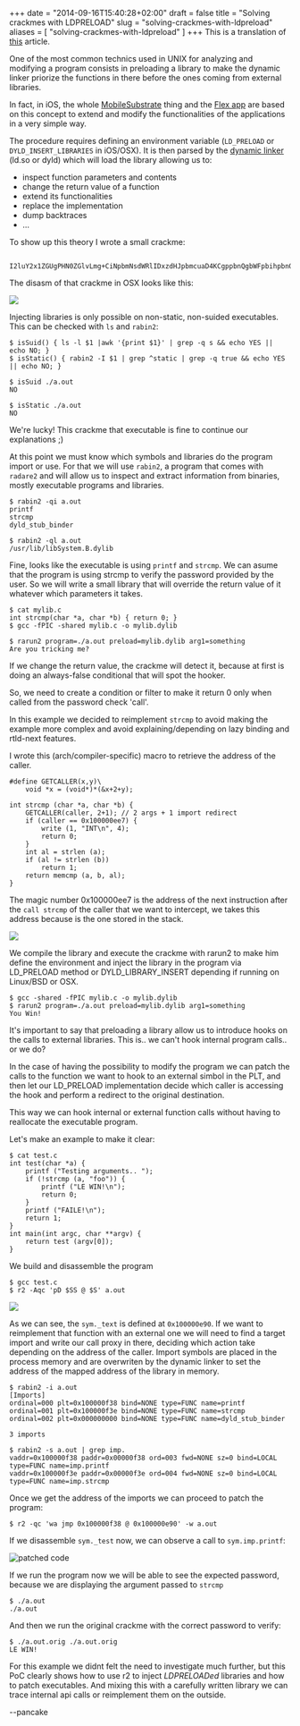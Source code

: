 +++
date = "2014-09-16T15:40:28+02:00"
draft = false
title = "Solving crackmes with LDPRELOAD"
slug = "solving-crackmes-with-ldpreload"
aliases = [
	"solving-crackmes-with-ldpreload"
]
+++
This is a translation of [this]( http://www.securitybydefault.com/2014/09/solucionando-crackmes-precargando.html ) article.


One of the most common technics used in UNIX for analyzing and modifying a program consists in preloading a library to make the dynamic linker priorize the functions in there before the ones coming from external libraries.

In fact, in iOS, the whole [MobileSubstrate]( http://iphonedevwiki.net/index.php/MobileSubstrate ) thing and the [Flex app]( https://www.adobe.com/products/flex.html ) are based on this concept to extend and modify the functionalities of the applications in a very simple way.

The procedure requires defining an environment variable (`LD_PRELOAD` or `DYLD_INSERT_LIBRARIES` in iOS/OSX). It is then parsed by the [dynamic linker]( https://en.wikipedia.org/wiki/Dynamic_linker ) (ld.so or dyld) which will load the library allowing us to: 

* inspect function parameters and contents
* change the return value of a function
* extend its functionalities
* replace the implementation
* dump backtraces
* ...

To show up this theory I wrote a small crackme:

     I2luY2x1ZGUgPHN0ZGlvLmg+CiNpbmNsdWRlIDxzdHJpbmcuaD4KCgppbnQgbWFpbihpbnQgYXJnYywgY2hhciAqKmFyZ3YpIHsKCWNoYXIgKnBhc3MgPSAoY2hhciAqKWFyZ3ZbMF07CglpZiAoYXJnYzwyKSB7CgkJcHJpbnRmICgiR2ltbWUgYW4gYXJnXG4iKTsKCQlyZXR1cm4gMTsKCX0KCWlmICghc3RyY21wICgiYSIsICJiIikpIHsKCQlwcmludGYgKCJBcmUgeW91IHRyaWNraW5nIG1lP1xuIik7CgkJcmV0dXJuIDE7Cgl9CglpZiAoIXN0cmNtcCAoYXJndlsxXSwgcGFzcykpIHsKCQlwcmludGYgKCJZb3Ugd2luIVxuIik7CgkJcmV0dXJuIDA7Cgl9CglwcmludGYgKCJXcm9uZ1xuIik7CglyZXR1cm4gMTsKfQo=

The disasm of that crackme in OSX looks like this:

![](http://radare.org/img/post/dis-text.png)

Injecting libraries is only possible on non-static, non-suided executables. This can be checked with `ls` and `rabin2`:

	$ isSuid() { ls -l $1 |awk '{print $1}' | grep -q s && echo YES || echo NO; }
	$ isStatic() { rabin2 -I $1 | grep ^static | grep -q true && echo YES || echo NO; }

	$ isSuid ./a.out
	NO

	$ isStatic ./a.out
	NO

We're lucky! This crackme that executable is fine to continue our explanations ;)

At this point we must know which symbols and libraries do the program import or use. For that we will use `rabin2`, a program that comes with `radare2` and will allow us to inspect and extract information from binaries, mostly executable programs and libraries.

	$ rabin2 -qi a.out
	printf
	strcmp
	dyld_stub_binder

	$ rabin2 -ql a.out
	/usr/lib/libSystem.B.dylib

Fine, looks like the executable is using `printf` and `strcmp`. We can asume that the program is using strcmp to verify the password provided by the user. So we will write a small library that will override the return value of it whatever which parameters it takes.

	$ cat mylib.c
	int strcmp(char *a, char *b) { return 0; }
	$ gcc -fPIC -shared mylib.c -o mylib.dylib

	$ rarun2 program=./a.out preload=mylib.dylib arg1=something
	Are you tricking me?

If we change the return value, the crackme will detect it, because at first is doing an always-false conditional that will spot the hooker.

So, we need to create a condition or filter to make it return 0 only when called from the password check 'call'.

In this example we decided to reimplement `strcmp` to avoid making the example more complex and avoid explaining/depending on lazy binding and rtld-next features.

I wrote this (arch/compiler-specific) macro to retrieve the address of the caller.

```
#define GETCALLER(x,y)\
	void *x = (void*)*(&x+2+y);

int strcmp (char *a, char *b) {
	GETCALLER(caller, 2+1); // 2 args + 1 import redirect
	if (caller == 0x100000ee7) {
		write (1, "INT\n", 4);
		return 0;
	}
	int al = strlen (a);
	if (al != strlen (b))
    	return 1;
	return memcmp (a, b, al);
}
```

The magic number 0x100000ee7 is the address of the next instruction after the `call strcmp` of the caller that we want to intercept, we takes this address because is the one stored in the stack.

![](http://radare.org/img/post/strcmp.png)

We compile the library and execute the crackme with rarun2 to make him define the environment and inject the library in the program via LD\_PRELOAD method or DYLD\_LIBRARY\_INSERT depending if running on Linux/BSD or OSX.

	$ gcc -shared -fPIC mylib.c -o mylib.dylib
	$ rarun2 program=./a.out preload=mylib.dylib arg1=something
	You Win!

It's important to say that preloading a library allow us to introduce hooks on the calls to external libraries. This is.. we can't hook internal program calls.. or we do?

In the case of having the possibility to modify the program we can patch the calls to the function we want to hook to an external simbol in the PLT, and then let our LD_PRELOAD implementation decide which caller is accessing the hook and perform a redirect to the original destination.

This way we can hook internal or external function calls without having to reallocate the executable program.

Let's make an example to make it clear:

	$ cat test.c
	int test(char *a) {
		printf ("Testing arguments.. ");
		if (!strcmp (a, "foo")) {
			printf ("LE WIN!\n");
			return 0;
		}
		printf ("FAILE!\n");
		return 1;
	}
	int main(int argc, char **argv) {
		return test (argv[0]);
	}

We build and disassemble the program

	$ gcc test.c
	$ r2 -Aqc 'pD $SS @ $S' a.out

![](http://radare.org/img/post/dis-text2.png)

As we can see, the `sym._text` is defined at `0x100000e90`. If we want to reimplement that function with an external one we will need to find a target import and write our call proxy in there, deciding which action take depending on the address of the caller. Import symbols are placed in the process memory and are overwriten by the dynamic linker to set the address of the mapped address of the library in memory.

	$ rabin2 -i a.out
	[Imports]
	ordinal=000 plt=0x100000f38 bind=NONE type=FUNC name=printf
	ordinal=001 plt=0x100000f3e bind=NONE type=FUNC name=strcmp
	ordinal=002 plt=0x000000000 bind=NONE type=FUNC name=dyld_stub_binder

	3 imports

	$ rabin2 -s a.out | grep imp.
	vaddr=0x100000f38 paddr=0x00000f38 ord=003 fwd=NONE sz=0 bind=LOCAL type=FUNC name=imp.printf
	vaddr=0x100000f3e paddr=0x00000f3e ord=004 fwd=NONE sz=0 bind=LOCAL type=FUNC name=imp.strcmp

Once we get the address of the imports we can proceed to patch the program:

	$ r2 -qc 'wa jmp 0x100000f38 @ 0x100000e90' -w a.out

If we disassemble `sym._test` now, we can observe a call to `sym.imp.printf`:

![patched code](http://radare.org/img/post/dis-pd.png)

If we run the program now we will be able to see the expected password, because we are displaying the argument passed to `strcmp`

	$ ./a.out
	./a.out

And then we run the original crackme with the correct password to verify:

	$ ./a.out.orig ./a.out.orig
	LE WIN!

For this example we didnt felt the need to investigate much further, but this PoC clearly shows how to use r2 to inject *LDPRELOADed* libraries and how to patch executables. And mixing this with a carefully written library we can trace internal api calls or reimplement them on the outside.


--pancake
